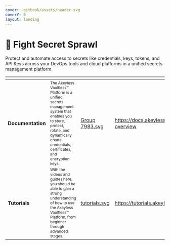 ```yaml
---
cover: .gitbook/assets/header.svg
coverY: 0
layout: landing
---
```


# 💪 Fight Secret Sprawl

Protect and automate access to secrets like credentials, keys, tokens, and API Keys across your DevOps tools and cloud platforms in a unified secrets management platform.

<table data-view="cards">
  <thead>
    <tr>
      <th></th>
      <th></th>
      <th data-hidden data-card-cover data-type="files"></th><th data-hidden data-card-target data-type="content-ref"></th>
    </tr>
  </thead>
  <tbody>
    <tr>
      <td><strong>Documentation</strong></td>
      <td style="font-size: 12px;">The Akeyless Vaultless™ Platform is a unified secrets management system that enables you to store, protect, rotate, and dynamically create credentials, certificates, and encryption keys.</td>
      <td><a href=".gitbook/assets/Group 7983.svg">Group 7983.svg</a></td>
      <td><a href="https://docs.akeyless.io/docs/akeyless-overview">https://docs.akeyless.io/docs/akeyless-overview</a></td>
    </tr>
    <tr>
      <td><strong>Tutorials</strong></td>
      <td style="font-size: 12px;">With the videos and guides here, you should be able to gain a strong understanding of how to use the Akeyless Vaultless™ Platform, from beginner through advanced stages.</td>
      <td><a href=".gitbook/assets/tutorials.svg">tutorials.svg</a></td><td><a href="https://tutorials.akeyless.io/">https://tutorials.akeyless.io/</a></td>
    </tr>
  </tbody>
</table>
